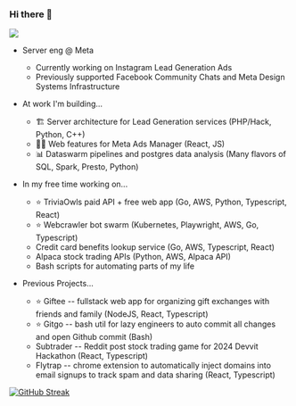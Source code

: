 ### Hi there 👋


![](https://komarev.com/ghpvc/?username=ayeagle&color=blueviolet)
<div align="center">
<div align="left">
  
  - Server eng @ Meta
    - Currently working on Instagram Lead Generation Ads
    - Previously supported Facebook Community Chats and Meta Design Systems Infrastructure
  - At work I'm building...
    - 🏗️ Server architecture for Lead Generation services (PHP/Hack, Python, C++)
    - 👨‍🎨 Web features for Meta Ads Manager (React, JS)
    - 📊 Dataswarm pipelines and postgres data analysis (Many flavors of SQL, Spark, Presto, Python)
   
  - In my free time working on...
    - ⭐️ TriviaOwls paid API + free web app (Go, AWS, Python, Typescript, React)
    - ⭐️ Webcrawler bot swarm (Kubernetes, Playwright, AWS, Go, Typescript)
    - Credit card benefits lookup service (Go, AWS, Typescript, React)
    - Alpaca stock trading APIs (Python, AWS, Alpaca API)
    - Bash scripts for automating parts of my life
   
  - Previous Projects...
    - ⭐️ Giftee -- fullstack web app for organizing gift exchanges with friends and family (NodeJS, React, Typescript)
    - ⭐️ Gitgo -- bash util for lazy engineers to auto commit all changes and open Github commit (Bash)
    - Subtrader -- Reddit post stock trading game for 2024 Devvit Hackathon (React, Typescript)
    - Flytrap -- chrome extension to automatically inject domains into email signups to track spam and data sharing (React, Typescript)
</div>
</div>
<div style="display: flexbox; flex-direction: column; color: red; justify-content: right;">
  <div>
  <div align="left">
    <a href="https://git.io/streak-stats">
      <img src="https://github-readme-streak-stats.herokuapp.com?user=ayeagle&theme=tokyonight&mode=weekly&card_width=467" alt="GitHub Streak" />
    </a>
  <br/>
<!--     <img src="https://github-readme-stats.vercel.app/api?username=ayeagle&show_icons=true&theme=tokyonight" alt="GitHub stats" /> -->
  </div>
</div>

